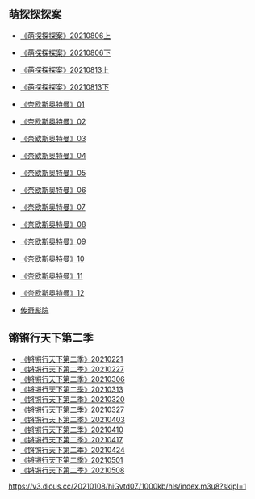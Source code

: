 ## 萌探探探案
* [《萌探探探案》20210806上](https://sod.bunediy.com/20210806/sUXjVCji/index.m3u8)
* [《萌探探探案》20210806下](https://sod.bunediy.com/20210806/iUlW0btY/index.m3u8)
* <a href="https://sod.bunediy.com/20210813/FUFf7lEf/index.m3u8">《萌探探探案》20210813上</a>
* <a href="https://sod.bunediy.com/20210813/o4CL3yX4/index.m3u8">《萌探探探案》20210813下</a>


* [《奈欧斯奥特曼》01](https://vod6.wenshibaowenbei.com/20210328/msryy3kz/1000kb/hls/index.m3u8)
* [《奈欧斯奥特曼》02](https://vod6.wenshibaowenbei.com/20210328/N9YJ6tX0/1000kb/hls/index.m3u8)
* [《奈欧斯奥特曼》03](https://vod6.wenshibaowenbei.com/20210328/nE5HZd1Z/1000kb/hls/index.m3u8)
* [《奈欧斯奥特曼》04](https://vod6.wenshibaowenbei.com/20210328/lOpvLlSU/1000kb/hls/index.m3u8)
* [《奈欧斯奥特曼》05](https://vod6.wenshibaowenbei.com/20210328/RYT1Po3H/1000kb/hls/index.m3u8)
* [《奈欧斯奥特曼》06](https://vod6.wenshibaowenbei.com/20210328/fJLgNGhx/1000kb/hls/index.m3u8)
* [《奈欧斯奥特曼》07](https://vod6.wenshibaowenbei.com/20210328/efJuWUnY/1000kb/hls/index.m3u8)
* [《奈欧斯奥特曼》08](https://vod6.wenshibaowenbei.com/20210328/yayZCNcf/1000kb/hls/index.m3u8)
* [《奈欧斯奥特曼》09](https://vod6.wenshibaowenbei.com/20210328/WHE3VXZF/1000kb/hls/index.m3u8)
* [《奈欧斯奥特曼》10](https://vod6.wenshibaowenbei.com/20210328/fhFivha4/1000kb/hls/index.m3u8)
* [《奈欧斯奥特曼》11](https://vod6.wenshibaowenbei.com/20210328/5SorPBes/1000kb/hls/index.m3u8?skipl=1)
* [《奈欧斯奥特曼》12](https://vod6.wenshibaowenbei.com/20210328/gH977qzY/1000kb/hls/index.m3u8)

* [传奇影院](https://sxtfyy.com/vodplay/37934-1-2.html)

## 锵锵行天下第二季

* <a href="https://vod.bunediy.com/20210221/x0PhyXFd/index.m3u8">《锵锵行天下第二季》20210221</a>
* <a href="https://vod.bunediy.com/20210228/bcSHrAMk/index.m3u8">《锵锵行天下第二季》20210227</a>
* <a href="https://vod.bunediy.com/20210307/GhahJa7K/index.m3u8">《锵锵行天下第二季》20210306</a>
* <a href="https://vod.bunediy.com/20210314/OsyfiV9e/index.m3u8">《锵锵行天下第二季》20210313</a>
* <a href="https://vod.bunediy.com/20210320/jRpU7ONd/index.m3u8">《锵锵行天下第二季》20210320​​</a>
* <a href="https://vod.bunediy.com/20210328/9i6XIrNS/index.m3u8">《锵锵行天下第二季》20210327</a>
* <a href="https://vod.bunediy.com/20210404/At6ze9xf/index.m3u8">《锵锵行天下第二季》20210403</a>
* <a href="https://vod.bunediy.com/20210411/jLT0rQOV/index.m3u8">《锵锵行天下第二季》20210410</a>
* <a href="https://vod.bunediy.com/20210417/hAun0xJO/index.m3u8">《锵锵行天下第二季》20210417</a>
* <a href="https://vod.bunediy.com/20210424/5A1vA7qN/index.m3u8">《锵锵行天下第二季》20210424</a>
* <a href="https://vod.bunediy.com/20210502/Noq71RCt/index.m3u8">《锵锵行天下第二季》20210501</a>
* <a href="https://vod.bunediy.com/20210509/OjzhmAXz/index.m3u8">《锵锵行天下第二季》20210508</a>


<style>
section.page-header {
    display: none;    
}
</style>
<script>
    document.title = "锵锵行天下第二季";
</script>

https://v3.dious.cc/20210108/hiGvtd0Z/1000kb/hls/index.m3u8?skipl=1